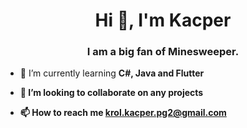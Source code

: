 
<h1 align="center">Hi 👋, I'm Kacper</h1>
<h3 align="center">I am a big fan of Minesweeper.</h3>

- 🌱 I’m currently learning <b>C#, Java and Flutter<b/>  <br/>

- 👯 I’m looking to collaborate on <b>any projects<b/>  <br/>

- 📫 How to reach me <b>krol.kacper.pg2@gmail.com<b/> <br/>



 
